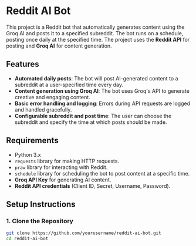 # Reddit AI Bot

This project is a Reddit bot that automatically generates content using the Groq AI and posts it to a specified subreddit. The bot runs on a schedule, posting once daily at the specified time. The project uses the **Reddit API** for posting and **Groq AI** for content generation.

## Features

- **Automated daily posts**: The bot will post AI-generated content to a subreddit at a user-specified time every day.
- **Content generation using Groq AI**: The bot uses Groq's API to generate creative and engaging content.
- **Basic error handling and logging**: Errors during API requests are logged and handled gracefully.
- **Configurable subreddit and post time**: The user can choose the subreddit and specify the time at which posts should be made.

## Requirements

- Python 3.x
- `requests` library for making HTTP requests.
- `praw` library for interacting with Reddit.
- `schedule` library for scheduling the bot to post content at a specific time.
- **Groq API Key** for generating AI content.
- **Reddit API credentials** (Client ID, Secret, Username, Password).

## Setup Instructions

### 1. Clone the Repository

```bash
git clone https://github.com/yourusername/reddit-ai-bot.git
cd reddit-ai-bot
